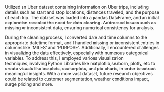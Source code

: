 Utilized an Uber dataset containing information on Uber trips, including details such as start and stop locations, distances traveled, and the purpose of each trip. The dataset was loaded into a pandas DataFrame, and an initial exploration revealed the need for data cleaning. Addressed issues such as missing or inconsistent data, ensuring numerical consistency for analysis.

During the cleaning process, I converted date and time columns to the appropriate datetime format, and I handled missing or inconsistent entries in columns like 'MILES' and 'PURPOSE'. 
Additionally, I encountered challenges in visualizing the data effectively, especially with numerous categorical variables. To address this, I employed various visualization techniques,involving Python Libraries like matplotlib,seaborn, plotly, etc to create visuals like boxplots, scatterplots, and pie charts, in order to extract meaningful insights. With a more vast dataset, future research objectives could be related to customer segmentation, weather conditions impact, surge pricing and more.
